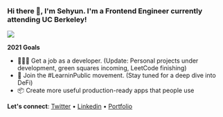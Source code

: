 ### Hi there 👋, I'm Sehyun. I'm a Frontend Engineer currently attending UC Berkeley!

<img align="center" src="https://github-readme-stats.vercel.app/api/?username=sehyunc&theme=dracula" />



**2021 Goals**
- 👩🏻‍💻  Get a job as a developer. (Update: Personal projects under development, green squares incoming, LeetCode finishing)
- 🔭  Join the #LearninPublic movement. (Stay tuned for a deep dive into DeFi)
- 📦  Create more useful production-ready apps that people use
 
**Let's connect**: [Twitter](https://twitter.com/sehyunchung) • [Linkedin](https://www.linkedin.com/in/sehyun-chung/) • [Portfolio](https://sehyun.dev/)
